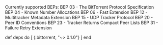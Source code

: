 Currently supported BEPs:
BEP 03 - The BitTorrent Protocol Specification
BEP 04 - Known Number Allocations
BEP 06 - Fast Extension
BEP 12 - Multitracker Metadata Extension
BEP 15 - UDP Tracker Protocol
BEP 20 - Peer ID Conventions
BEP 23 - Tracker Returns Compact Peer Lists
BEP 31 - Failure Retry Extension

def deps do
  [
    {:bittorrent, "~> 0.1.0"}
  ]
end

